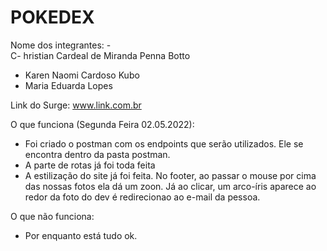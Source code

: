 # POKEDEX

Nome dos integrantes: -  
C- hristian Cardeal de Miranda Penna Botto
- Karen Naomi Cardoso Kubo
- Maria Eduarda Lopes

Link do Surge: www.link.com.br

O que funciona (Segunda Feira 02.05.2022):
- Foi criado o postman com os endpoints que serão utilizados. Ele se encontra dentro da pasta postman.
- A parte de rotas já foi toda feita
- A estilização do site já foi feita. No footer, ao passar o mouse por cima das nossas fotos ela dá um zoon. Já ao clicar, um arco-íris aparece ao redor da foto do dev é redirecionao ao e-mail da pessoa.

O que não funciona: 
- Por enquanto está tudo ok.

